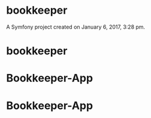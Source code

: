 bookkeeper
==========

A Symfony project created on January 6, 2017, 3:28 pm.
# bookkeeper
# Bookkeeper-App
# Bookkeeper-App
